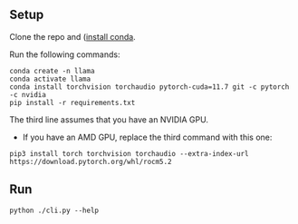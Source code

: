 ## Setup

Clone the repo and ([install conda](https://docs.conda.io/en/latest/miniconda.html).

Run the following commands:

```
conda create -n llama
conda activate llama
conda install torchvision torchaudio pytorch-cuda=11.7 git -c pytorch -c nvidia
pip install -r requirements.txt
```

The third line assumes that you have an NVIDIA GPU.

- If you have an AMD GPU, replace the third command with this one:

```
pip3 install torch torchvision torchaudio --extra-index-url https://download.pytorch.org/whl/rocm5.2
```

## Run

```
python ./cli.py --help
```
